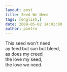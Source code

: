 ```yaml
---
layout: post
title: Seed We Need
tags: [english,]
date: 2009-05-02 14:01:00
author: pietro
---
```

This seed won't need<br/>ay feed but sun but bleed,<br/>as does my creed<br/>the love my seed,<br/>the love we need.
